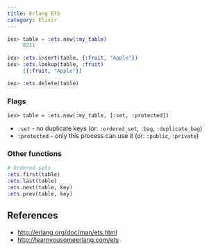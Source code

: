 ```yaml
---
title: Erlang ETS
category: Elixir
---
```


```elixir
iex> table = :ets.new(:my_table)
     8211

iex> :ets.insert(table, {:fruit, "Apple"})
iex> :ets.lookup(table, :fruit)
     [{:fruit, "Apple"}]

iex> :ets.delete(table)
```

### Flags

```
iex> table = :ets.new(:my_table, [:set, :protected])
```

- `:set` - no duplicate keys (or: `:ordered_set`, `:bag`, `:duplicate_bag`)
- `:protected` - only this process can use it (or: `:public`, `:private`)

### Other functions

```elixir
# Ordered sets
:ets.first(table)
:ets.last(table)
:ets.next(table, key)
:ets.prev(table, key)
```

## References

* <http://erlang.org/doc/man/ets.html>
* <http://learnyousomeerlang.com/ets>
